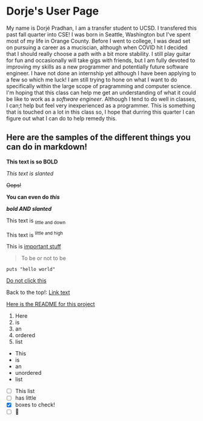 # Dorje's User Page

My name is Dorjé Pradhan, I am a transfer student to UCSD. I transfered this past fall quarter into CSE! I was born in Seattle, Washington but I've spent most of my life in Orange County. Before I went to college, I was dead set on pursuing a career as a muciscian, although when COVID hit I decided that I should really choose a path with a bit more stability. I still play guitar for fun and occasionally will take gigs with friends, but I am fully devoted to improving my skills as a new programmer and potentially future software engineer. I have not done an internship yet although I have been applying to a few so which me luck! I am still trying to hone on what I want to do specifically within the large scope of pragramming and computer science. I'm hoping that this class can help me get an understanding of what it could be like to work as a *software engineer*. Although I tend to do well in classes, I can;t help but feel very inexperienced as a programmer. This is something that is touched on a lot in this class so, I hope that durring this quarter I can figure out what I can do to help remedy this. 


## Here are the samples of the different things you can do in markdown!

**This text is so BOLD**

*This text is slanted*

~~Oops!~~

**You can even do _this_**

***bold AND slanted*** 

This text is <sub>little and down</sub>

This text is <sup>little and high</sup>

This is <ins>important stuff</ins>

>To be or not to be

```puts "hello world"``` 

[Do not click this](https://www.youtube.com/watch?v=dQw4w9WgXcQ) 

Back to the top!: [Link text](#Dorje's-User-Page) 

[Here is the README for this project](README.md) 

1. Here 
2. is 
3. an 
4. ordered 
5. list

- This 
- is
- an
- unordered
- list 


- [ ] This list
- [ ] has little
- [x] boxes to check!
- [ ] :tada:
